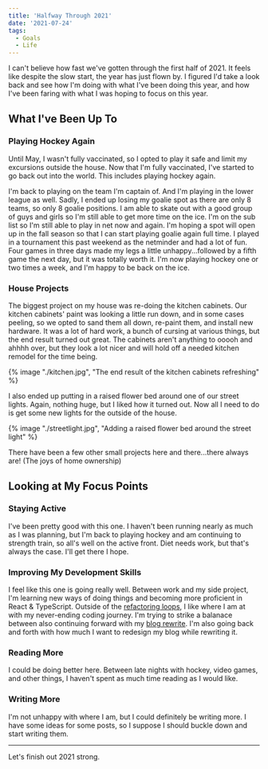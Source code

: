 ```yaml
---
title: 'Halfway Through 2021'
date: '2021-07-24'
tags:
  - Goals
  - Life
---
```


I can't believe how fast we've gotten through the first half of 2021. It feels like despite the slow start, the year has just flown by. I figured I'd take a look back and see how I'm doing with what I've been doing this year, and how I've been faring with what I was hoping to focus on this year.
<!-- excerpt -->

## What I've Been Up To

### Playing Hockey Again

Until May, I wasn't fully vaccinated, so I opted to play it safe and limit my excursions outside the house. Now that I'm fully vaccinated, I've started to go back out into the world. This includes playing hockey again.

I'm back to playing on the team I'm captain of. And I'm playing in the lower league as well. Sadly, I ended up losing my goalie spot as there are only 8 teams, so only 8 goalie positions. I am able to skate out with a good group of guys and girls so I'm still able to get more time on the ice. I'm on the sub list so I'm still able to play in net now and again. I'm hoping a spot will open up in the fall season so that I can start playing goalie again full time. I played in a tournament this past weekend as the netminder and had a lot of fun. Four games in three days made my legs a little unhappy...followed by a fifth game the next day, but it was totally worth it. I'm now playing hockey one or two times a week, and I'm happy to be back on the ice.

### House Projects

The biggest project on my house was re-doing the kitchen cabinets. Our kitchen cabinets' paint was looking a little run down, and in some cases peeling, so we opted to sand them all down, re-paint them, and install new hardware. It was a lot of hard work, a bunch of cursing at various things, but the end result turned out great. The cabinets aren't anything to ooooh and ahhhh over, but they look a lot nicer and will hold off a needed kitchen remodel for the time being.

{% image "./kitchen.jpg", "The end result of the kitchen cabinets refreshing" %}

I also ended up putting in a raised flower bed around one of our street lights. Again, nothing huge, but I liked how it turned out. Now all I need to do is get some new lights for the outside of the house.

{% image "./streetlight.jpg", "Adding a raised flower bed around the street light" %}

There have been a few other small projects here and there...there always are! (The joys of home ownership)

## Looking at My Focus Points

### Staying Active

I've been pretty good with this one. I haven't been running nearly as much as I was planning, but I'm back to playing hockey and am continuing to strength train, so all's well on the active front. Diet needs work, but that's always the case. I'll get there I hope.

### Improving My Development Skills

I feel like this one is going really well. Between work and my side project, I'm learning new ways of doing things and becoming more proficient in React & TypeScript. Outside of the [refactoring loops](/2021/06/02/refactoring-loops.html), I like where I am at with my never-ending coding journey. I'm trying to strike a balanace between also continuing forward with my [blog rewrite](/2021/04/27/switching-platforms.html). I'm also going back and forth with how much I want to redesign my blog while rewriting it.

### Reading More

I could be doing better here. Between late nights with hockey, video games, and other things, I haven't spent as much time reading as I would like.

### Writing More

I'm not unhappy with where I am, but I could definitely be writing more. I have some ideas for some posts, so I suppose I should buckle down and start writing them.

---

Let's finish out 2021 strong.
